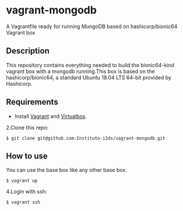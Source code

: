 # vagrant-mongodb
A Vagrantfile ready for running  MungoDB based on hashicorp/bionic64 Vagrant box


## Description
This repository contains everything needed to build the bionic64-kind vagrant box with a mongodb running.This box is based on the hashicorp/bionic64, a standard Ubuntu 18.04 LTS 64-bit provided by Hashicorp.


## Requirements

- Install [Vagrant](https://www.vagrantup.com/docs/installation) and [Virtualbox](https://www.vagrantup.com/docs/providers/virtualbox).

2.Clone this repo:
```
$ git clone git@github.com:Instituto-i2ds/vagrant-mongodb.git
```

## How to use

You can use the base box like any other base box. 

```
$ vagrant up
```

4.Login with ssh:
```
$ vagrant ssh
```

